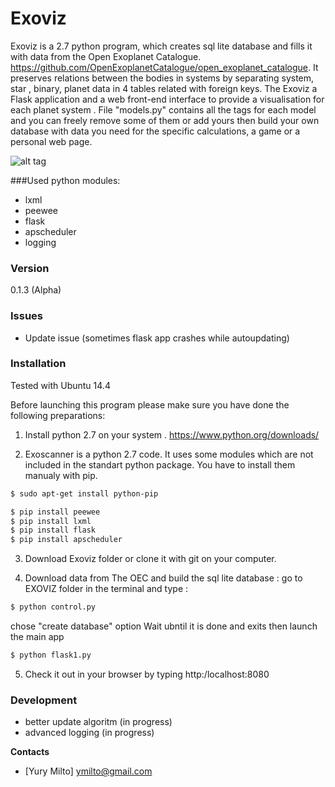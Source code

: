 # Exoviz

   Exoviz is a 2.7 python program, which creates sql lite database and fills it with data from the Open Exoplanet Catalogue. https://github.com/OpenExoplanetCatalogue/open_exoplanet_catalogue. It preserves relations between the bodies in systems by separating system, star , binary, planet data in 4 tables related with foreign keys.
   The Exoviz a Flask application and a web front-end interface to provide a visualisation for each planet system . File "models.py" contains all the tags for each model and you can freely remove some of them or add yours then build your own database with data you need for the specific calculations, a game  or a personal web page.

![alt tag](http://i58.tinypic.com/flwms.png)


###Used python modules:
  - lxml
  - peewee
  - flask
  - apscheduler
  - logging


### Version
0.1.3 (Alpha)

### Issues
-  Update issue (sometimes flask app crashes while autoupdating) 


### Installation

Tested with Ubuntu 14.4

Before launching this program please make sure you have done the following preparations:

1) Install python 2.7 on your system . https://www.python.org/downloads/

2) Exoscanner is a python 2.7 code. It uses some modules which are not included in the standart python package. You have to install them manualy with pip.

```sh
$ sudo apt-get install python-pip 
```

```sh
$ pip install peewee
$ pip install lxml
$ pip install flask
$ pip install apscheduler


```
3) Download Exoviz folder or clone it with git on your computer. 


4) Download data from The OEC and build the sql lite database :
	go to EXOVIZ folder in the terminal and type : 
```sh
$ python control.py 
```
chose "create database" option
Wait ubntil it is done and exits then launch the main app


```sh
$ python flask1.py 
```

5) Check it out in your browser by typing http:/localhost:8080

### Development

- better update algoritm (in progress)
- advanced logging  (in progress)



**Contacts**

- [Yury Milto]  ymilto@gmail.com
